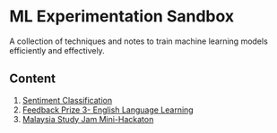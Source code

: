 # ML Experimentation Sandbox
A collection of techniques and notes to train machine learning models efficiently and effectively.

## Content
1. [Sentiment Classification](https://hazrulakmal.github.io/blogs/financial-sentiment-classification/)
2. [Feedback Prize 3- English Language Learning](https://github.com/hazrulakmal/ML-Sandbox/tree/main/FeedBack-Prize-3)
4. [Malaysia Study Jam Mini-Hackaton](https://www.kaggle.com/code/hazrulakmal/2nd-place-solution)
